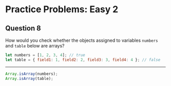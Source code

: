 # Practice Problems: Easy 2

## Question 8

How would you check whether the objects assigned to variables `numbers` and `table` below are arrays?

```js
let numbers = [1, 2, 3, 4]; // true
let table = { field1: 1, field2: 2, field3: 3, field4: 4 }; // false
```

---

```js
Array.isArray(numbers);
Array.isArray(table);
```
